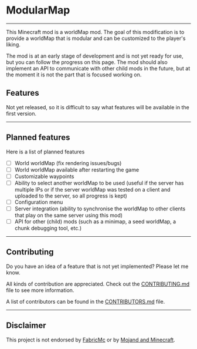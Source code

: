 # ModularMap

---

This Minecraft mod is a worldMap mod.
The goal of this modification is to provide a worldMap that is modular and can be customized to the player's liking.

The mod is at an early stage of development and is not yet ready for use, but you can follow the progress on this page.
The mod should also implement an API to communicate with other child mods in the future, but at the moment it is not
the part that is focused working on.

## Features

Not yet released, so it is difficult to say what features will be available in the first version.

---

## Planned features

Here is a list of planned features

- [ ] World worldMap (fix rendering issues/bugs)
- [ ] World worldMap available after restarting the game
- [ ] Customizable waypoints
- [ ] Ability to select another worldMap to be used (useful if the server has multiple IPs or if the server worldMap was
  tested on a client and uploaded to the server, so all progress is kept)
- [ ] Configuration menu
- [ ] Server integration (ability to synchronise the worldMap to other clients that play on the same server using this
  mod)
- [ ] API for other (child) mods (such as a minimap, a seed worldMap, a chunk debugging tool, etc.)

---

## Contributing

Do you have an idea of a feature that is not yet implemented? Please let me know.

All kinds of contribution are appreciated.
Check out the [CONTRIBUTING.md](CONTRIBUTING.md) file to see more information.

A list of contributors can be found in the [CONTRIBUTORS.md](CONTRIBUTORS.md) file.

---

## Disclaimer

This project is not endorsed by [FabricMc](https://fabricmc.net) or by
[Mojand and Minecraft](https://www.minecraft.net).
